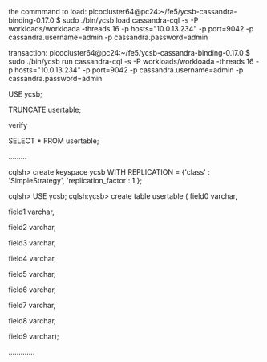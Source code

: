 the commmand to load: picocluster64@pc24:~/fe5/ycsb-cassandra-binding-0.17.0 $ sudo ./bin/ycsb load cassandra-cql -s -P workloads/workloada -threads 16 -p hosts="10.0.13.234" -p port=9042 -p cassandra.username=admin -p cassandra.password=admin

transaction: picocluster64@pc24:~/fe5/ycsb-cassandra-binding-0.17.0 $ sudo ./bin/ycsb run cassandra-cql -s -P workloads/workloada -threads 16 -p hosts="10.0.13.234" -p port=9042 -p cassandra.username=admin -p cassandra.password=admin

USE ycsb;

TRUNCATE usertable;

verify

SELECT * FROM usertable;

.........

cqlsh> create keyspace ycsb  WITH REPLICATION = {'class' : 'SimpleStrategy', 'replication_factor': 1 };

cqlsh> USE ycsb;
cqlsh:ycsb> create table usertable (
field0 varchar,

field1 varchar,

field2 varchar,

field3 varchar,

field4 varchar,

field5 varchar,

field6 varchar,

field7 varchar,

field8 varchar,

field9 varchar);  

.............
